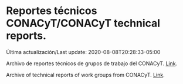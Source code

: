 # Reportes técnicos CONACyT/CONACyT technical reports.

Última actualización/Last update: 2020-08-08T20:28:33-05:00

Archivo de reportes técnicos de grupos de trabajo del CONACyT. [Link](https://coronavirus.conacyt.mx/productos/index.html).

Archive of technical reports of work groups from CONACyT. [Link](https://coronavirus.conacyt.mx/productos/index.html).
